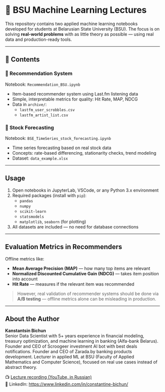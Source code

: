 # 📘 BSU Machine Learning Lectures

This repository contains two applied machine learning notebooks developed for students at Belarusian State University (BSU). The focus is on solving **real-world problems** with as little theory as possible — using real data and production-ready tools.

---

## 📂 Contents

### 🔹 Recommendation System
Notebook: `Recommendation_BSU.ipynb`  
- Item-based recommender system using Last.fm listening data  
- Simple, interpretable metrics for quality: Hit Rate, MAP, NDCG  
- Data in `archive/`:
  - `lastfm_user_scrobbles.csv`
  - `lastfm_artist_list.csv`

### 🔹 Stock Forecasting
Notebook: `BSE_TimeSeries_stock_forecasting.ipynb`  
- Time series forecasting based on real stock data  
- Concepts: rate-based differencing, stationarity checks, trend modeling  
- Dataset: `data_example.xlsx`

---

## Usage

1. Open notebooks in JupyterLab, VSCode, or any Python 3.x environment
2. Required packages (install with `pip`):
   - `pandas`
   - `numpy`
   - `scikit-learn`
   - `statsmodels`
   - `matplotlib`, `seaborn` (for plotting)
3. All datasets are included — no need for database connections

---

## Evaluation Metrics in Recommenders

Offline metrics like:
- **Mean Average Precision (MAP)** — how many top items are relevant
- **Normalized Discounted Cumulative Gain (NDCG)** — takes item position into account
- **Hit Rate** — measures if the relevant item was recommended

>  However, real validation of recommender systems should be done via **A/B testing** — offline metrics alone can be misleading in production.

---

## About the Author

**Kanstantsin Bichun**  
Senior Data Scientist with 5+ years experience in financial modeling, treasury optimization, and machine learning in banking (Alfa-bank Belarus).
Founder and CEO of Scroogeer investment AI bot with best deals notifications.
Founder and CEO of Zarada.by banking products development.
Lecturer in applied ML at BSU (Faculty of Applied Mathematics and Computer Science), focused on real use cases instead of abstract theory.  

📺 [Lecture recording (YouTube, in Russian)](https://www.youtube.com/watch?v=SY7Kh658Bvk)  
🔗 LinkedIn: https://www.linkedin.com/in/constantine-bichun/ 
